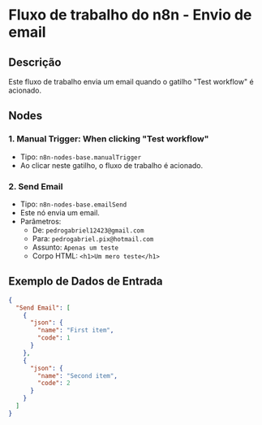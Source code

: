 # Fluxo de trabalho do n8n - Envio de email

## Descrição
Este fluxo de trabalho envia um email quando o gatilho "Test workflow" é acionado.

## Nodes

### 1. Manual Trigger: When clicking "Test workflow"
- Tipo: `n8n-nodes-base.manualTrigger`
- Ao clicar neste gatilho, o fluxo de trabalho é acionado.

### 2. Send Email
- Tipo: `n8n-nodes-base.emailSend`
- Este nó envia um email.
- Parâmetros:
  - De: `pedrogabriel12423@gmail.com`
  - Para: `pedrogabriel.pix@hotmail.com`
  - Assunto: `Apenas um teste`
  - Corpo HTML: `<h1>Um mero teste</h1>`
  
## Exemplo de Dados de Entrada
```json
{
  "Send Email": [
    {
      "json": {
        "name": "First item",
        "code": 1
      }
    },
    {
      "json": {
        "name": "Second item",
        "code": 2
      }
    }
  ]
}
